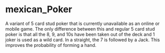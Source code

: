 # mexican_Poker
A variant of 5 card stud poker that is currently unavailable as an online or mobile game. The only difference between this and regular 5 card stud poker is that all the 8, 9, and 10s have been taken out of the deck and 1 joker is used as a wild card. In a straight, the 7 is followed by a Jack. This improves the probability of forming a hand.
